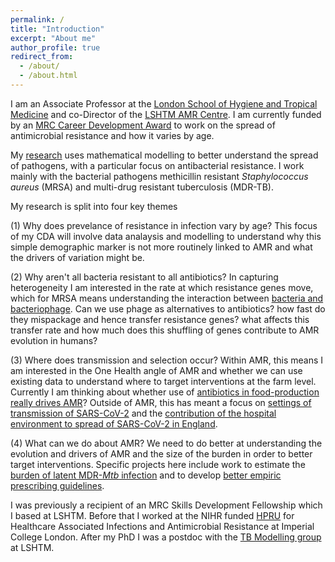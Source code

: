 ```yaml
---
permalink: /
title: "Introduction"
excerpt: "About me"
author_profile: true
redirect_from: 
  - /about/
  - /about.html
---
```


I am an Associate Professor at the [London School of Hygiene and
Tropical Medicine](https://www.lshtm.ac.uk/aboutus/people/knight.gwen) and co-Director of the [LSHTM AMR Centre](https://www.lshtm.ac.uk/research/centres/amr). I am currently funded by an [MRC
Career Development
Award](https://www.ukri.org/opportunity/career-development-award/)
to work on the spread of antimicrobial resistance and how it varies by age.

My [research](https://gwenknight.github.io/research/) uses
mathematical modelling to better understand the spread of pathogens, with a particular focus on antibacterial resistance. I work mainly with the bacterial pathogens methicillin resistant *Staphylococcus aureus* (MRSA) and multi-drug resistant tuberculosis (MDR-TB).

My research is split into four key themes

(1) Why does prevelance of resistance in infection vary by age? This focus of my CDA will involve data analaysis and modelling to understand why this simple demographic marker is not more routinely linked to AMR and what the drivers of variation might be. 

(2) Why aren't all bacteria resistant to all antibiotics?  In capturing heterogeneity I am interested in the rate at which resistance genes move, which for MRSA means understanding the interaction between [bacteria and bacteriophage](https://journals.asm.org/doi/full/10.1128/msystems.00135-22). Can we use phage as alternatives to antibiotics? how fast do they mispackage and hence transfer resistance genes? what affects this transfer rate and how much does this shuffling of genes contribute to AMR evolution in humans? 

(3) Where does transmission and selection occur? Within AMR, this means I am interested in the One Health angle of AMR and whether we can use existing data to understand where to target interventions at the farm level. Currently I am thinking about whether use of [antibiotics in food-production really drives AMR](https://www.mdpi.com/2079-6382/11/1/66)?  Outside of AMR, this has meant a focus on [settings of transmission of SARS-CoV-2](https://covid19settings.blogspot.com/p/about.html) and the [contribution of the hospital environment to spread of SARS-CoV-2 in England](https://bmcinfectdis.biomedcentral.com/articles/10.1186/s12879-022-07490-4). 

(4) What can we do about AMR? We need to do better at understanding the evolution and drivers of AMR and the size of the burden in order to better target interventions. Specific projects here include work to estimate the [burden of latent MDR-*Mtb* infection](https://www.thelancet.com/journals/laninf/article/PIIS1473-3099(19)30307-X/fulltext) and to develop [better empiric prescribing guidelines](https://www.lshtm.ac.uk/research/centres/amr/news/84291/wellcome-data-re-use-prize-amr-surveillance). 

I was previously a recipient of an MRC Skills Development Fellowship which I based at LSHTM. Before that I worked at the NIHR funded
[HPRU](https://www.imperial.ac.uk/medicine/hpru-amr) for Healthcare
Associated Infections and Antimicrobial Resistance at Imperial College
London. After my PhD I was a postdoc with the [TB Modelling
group](http://tbmodelling.lshtm.ac.uk/) at LSHTM.

